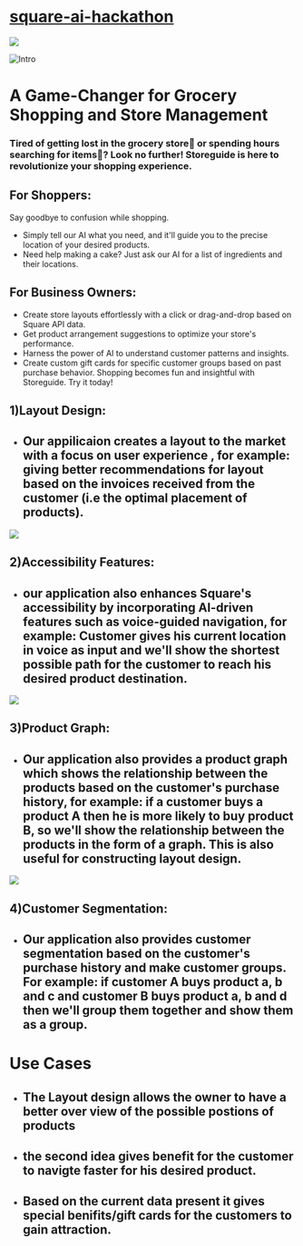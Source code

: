 # [square-ai-hackathon](https://www.youtube.com/watch?v=9OfL9H6AmhQ)

![](https://github.com/jashwanth0712/square-ai-hackathon/blob/main/assets/LOGO%20(1).png?raw=true)
 
 ![Intro](https://github.com/jashwanth0712/square-ai-hackathon/blob/main/website/src/assets/pacman.gif?raw=true)


# A Game-Changer for Grocery Shopping and Store Management

### Tired of getting lost in the grocery store🏪 or spending hours searching for items🛒? Look no further! Storeguide is here to revolutionize your shopping experience.

## For Shoppers:

Say goodbye to confusion while shopping.
- Simply tell our AI what you need, and it'll guide you to the precise location of your desired products.
- Need help making a cake? Just ask our AI for a list of ingredients and their locations.
## For Business Owners:

* Create store layouts effortlessly with a click or drag-and-drop based on Square API data.
* Get product arrangement suggestions to optimize your store's performance.
* Harness the power of AI to understand customer patterns and insights.
* Create custom gift cards for specific customer groups based on past purchase behavior.
Shopping becomes fun and insightful with Storeguide. Try it today!






## 1)Layout Design:
* ## Our appilicaion creates a layout to the market with a focus on user experience , for example: giving better recommendations for layout based on the invoices received from the customer (i.e the optimal placement of products).
![](https://github.com/jashwanth0712/square-ai-hackathon/blob/main/codes/pics/Layout.png?raw=true)

## 2)Accessibility Features:
* ## our application also enhances Square's accessibility by incorporating AI-driven features such as voice-guided navigation, for example: Customer gives his current location in voice as input and we'll show the shortest possible path for the customer to reach his desired product destination. 
![](https://raw.githubusercontent.com/jashwanth0712/square-ai-hackathon/main/assets/phone.png)
## 3)Product Graph:
* ## Our application also provides a product graph which shows the relationship between the products based on the customer's purchase history, for example: if a customer buys a product A then he is more likely to buy product B, so we'll show the relationship between the products in the form of a graph. This is also useful for constructing layout design.
![](https://raw.githubusercontent.com/jashwanth0712/square-ai-hackathon/main/assets/graph.png)
## 4)Customer Segmentation:
* ## Our application also provides customer segmentation based on the customer's purchase history and make customer groups. For example: if customer A buys product a, b and c and customer B buys product a, b and d then we'll group them together and show them as a group. 

# Use Cases 
* ## The Layout design allows the owner to have a better over view of the possible postions of products
* ## the second idea gives benefit for the customer to navigte faster for his desired product.
* ## Based on the current data present it gives special benifits/gift cards for the customers to gain attraction.
